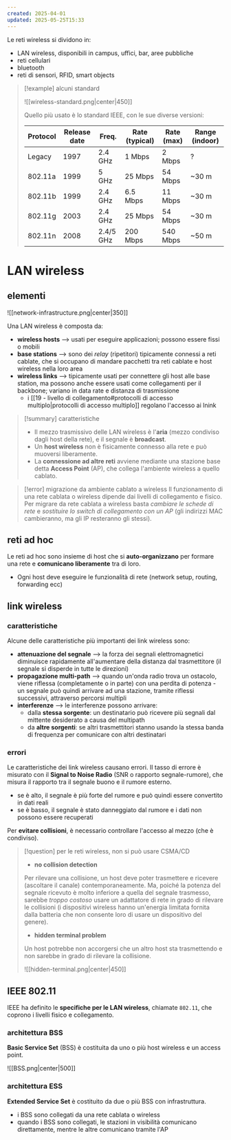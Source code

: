 ```yaml
---
created: 2025-04-01
updated: 2025-05-25T15:33
---
```

Le reti wireless si dividono in:
- LAN wireless, disponibili in campus, uffici, bar, aree pubbliche
- reti cellulari
- bluetooth
- reti di sensori, RFID, smart objects

>[!example] alcuni standard
>
>![[wireless-standard.png|center|450]]
>
>Quello più usato è lo standard IEEE, con le sue diverse versioni:
>
> | Protocol | Release date | Freq.     | Rate (typical) | Rate (max) | Range (indoor) |
> | -------- | ------------ | --------- | -------------- | ---------- | -------------- |
> | Legacy   | 1997         | 2.4 GHz   | 1 Mbps         | 2 Mbps     | ?              |
> | 802.11a  | 1999         | 5 GHz     | 25 Mbps        | 54 Mbps    | ~30 m          |
> | 802.11b  | 1999         | 2.4 GHz   | 6.5 Mbps       | 11 Mbps    | ~30 m          |
> | 802.11g  | 2003         | 2.4 GHz   | 25 Mbps        | 54 Mbps    | ~30 m          |
> | 802.11n  | 2008         | 2.4/5 GHz | 200 Mbps       | 540 Mbps   | ~50 m          |

# LAN wireless
## elementi 

![[network-infrastructure.png|center|350]]

Una LAN wireless è composta da:
- **wireless hosts** ⟶ usati per eseguire applicazioni; possono essere fissi o mobili
- **base stations** ⟶ sono dei *relay* (ripetitori) tipicamente connessi a reti cablate, che si occupano di mandare pacchetti tra reti cablate e host wireless nella loro area
- **wireless links** ⟶ tipicamente usati per connettere gli host alle base station, ma possono anche essere usati come collegamenti per il backbone; variano in data rate e distanza di trasmissione
	- i [[19 - livello di collegamento#protocolli di accesso multiplo|protocolli di accesso multiplo]] regolano l'accesso ai lnink


> [!summary] caratteristiche
> - Il mezzo trasmissivo delle LAN wireless è l'**aria** (mezzo condiviso dagli host della rete), e il segnale è **broadcast**. 
> - Un **host wireless** non è fisicamente connesso alla rete e può muoversi liberamente.
> - La **connessione ad altre reti** avviene mediante una stazione base detta **Access Point** (AP), che collega l'ambiente wireless a quello cablato.


> [!error] migrazione da ambiente cablato a wireless
> Il funzionamento di una rete cablata o wireless dipende dai livelli di collegamento e fisico. Per migrare da rete cablata a wireless basta *cambiare le schede di rete* e *sostituire lo switch di collegamento con un AP* (gli indirizzi MAC cambieranno, ma gli IP resteranno gli stessi).

## reti ad hoc
Le reti ad hoc sono insieme di host che si **auto-organizzano** per formare una rete e **comunicano liberamente** tra di loro.
- Ogni host deve eseguire le funzionalità di rete (network setup, routing, forwarding ecc)

##  link wireless
### caratteristiche
Alcune delle caratteristiche più importanti dei link wireless sono:
- **attenuazione del segnale** ⟶ la forza dei segnali elettromagnetici diminuisce rapidamente all'aumentare della distanza dal trasmettitore (il segnale si disperde in tutte le direzioni)
- **propagazione multi-path** ⟶ quando un'onda radio trova un ostacolo, viene riflessa (completamente o in parte) con una perdita di potenza - un segnale può quindi arrivare ad una stazione, tramite riflessi successivi, attraverso percorsi multipli 
- **interferenze** ⟶ le interferenze possono arrivare:
	- dalla **stessa sorgente**: un destinatario può ricevere più segnali dal mittente desiderato a causa del multipath
	- da **altre sorgenti**: se altri trasmettitori stanno usando la stessa banda di frequenza per comunicare con altri destinatari

### errori 
Le caratteristiche dei link wireless causano errori. Il tasso di errore è misurato con il **Signal to Noise Radio** (SNR o rapporto segnale-rumore), che misura il rapporto tra il segnale buono e il rumore esterno.
- se è alto, il segnale è più forte del rumore e può quindi essere convertito in dati reali
- se è basso, il segnale è stato danneggiato dal rumore e i dati non possono essere recuperati

Per **evitare collisioni**, è necessario controllare l'accesso al mezzo (che è condiviso). 

>[!question] per le reti wireless, non si può usare CSMA/CD
>- **no collision detection**
>
>Per rilevare una collisione, un host deve poter trasmettere e ricevere (ascoltare il canale) contemporaneamente. Ma, poiché la potenza del segnale ricevuto è molto inferiore a quella del segnale trasmesso, sarebbe *troppo costoso* usare un adattatore di rete in grado di rilevare le collisioni (i dispositivi wireless  hanno un'energia limitata fornita dalla batteria che non consente loro di usare un dispositivo del genere).
>
>- **hidden terminal problem**
>
> Un host potrebbe non accorgersi che un altro host sta trasmettendo e non sarebbe in grado di rilevare la collisione.
> 
> ![[hidden-terminal.png|center|450]]
> 

## IEEE 802.11
IEEE ha definito le **specifiche per le LAN wireless**, chiamate `802.11`, che coprono i livelli fisico e collegamento.

### architettura BSS
**Basic Service Set** (BSS) è costituita da uno o più host wireless e un access point.

![[BSS.png|center|500]]

### architettura ESS
**Extended Service Set** è costituito da due o più BSS con infrastruttura.
- i BSS sono collegati da una rete cablata o wireless
- quando i BSS sono collegati, le stazioni in visibilità comunicano direttamente, mentre le altre comunicano tramite l'AP



